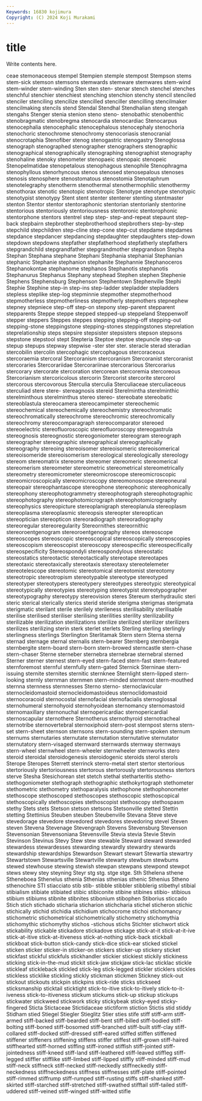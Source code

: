 ```yaml
---
Keywords: 16830 kojimura
Copyright: (C) 2024 Koji Murakami
---
```


# title

Write contents here.



ceae stemonaceous stempel Stempien stemple stempost Stempson stems
stem-sick stemson stemsons stemwards stemware stemwares stem-wind stem-winder stem-winding Sten
sten sten- stenar stench stenchel stenches stenchful stenchier stenchiest stenching
stenchion stenchy stencil stenciled stenciler stenciling stencilize stencilled stenciller stencilling
stencilmaker stencilmaking stencils stend Stendal Stendhal Stendhalian steng stengah stengahs
Stenger stenia stenion steno steno- stenobathic stenobenthic stenobragmatic stenobregma stenocardia
stenocardiac Stenocarpus stenocephalia stenocephalic stenocephalous stenocephaly stenochoria stenochoric stenochrome stenochromy
stenocoriasis stenocranial stenocrotaphia Stenofiber stenog stenogastric stenogastry Stenoglossa stenograph stenographed
stenographer stenographers stenographic stenographical stenographically stenographing stenographist stenography stenohaline stenoky
stenometer stenopaeic stenopaic stenopeic Stenopelmatidae stenopetalous stenophagous stenophile Stenophragma stenophyllous
stenorhyncous stenos stenosed stenosepalous stenoses stenosis stenosphere stenostomatous stenostomia Stenotaphrum
stenotelegraphy stenotherm stenothermal stenothermophilic stenothermy stenothorax stenotic stenotopic stenotropic Stenotype
stenotype stenotypic stenotypist stenotypy Stent stent stenter stenterer stenting stentmaster
stenton Stentor stentor stentoraphonic stentorian stentorianly stentorine stentorious stentoriously stentoriousness
stentoronic stentorophonic stentorphone stentors stentrel step step- step-and-repeat stepaunt step-back
stepbairn stepbrother stepbrotherhood stepbrothers step-by-step stepchild stepchildren step-cline step-cone step-cut
stepdame stepdames stepdance stepdancer stepdancing stepdaughter stepdaughters step-down stepdown stepdowns
stepfather stepfatherhood stepfatherly stepfathers stepgrandchild stepgrandfather stepgrandmother stepgrandson Stepha Stephan
Stephana stephane Stephani Stephania stephanial Stephanian stephanic Stephanie stephanion stephanite
Stephannie Stephanoceros Stephanokontae stephanome stephanos Stephanotis stephanotis Stephanurus Stephanus Stephany
stephead Stephen stephen Stephenie Stephens Stephensburg Stephenson Stephentown Stephenville Stephi
Stephie Stephine step-in step-ins step-ladder stepladder stepladders stepless steplike step-log
stepminnie stepmother stepmotherhood stepmotherless stepmotherliness stepmotherly stepmothers stepnephew stepney stepniece
step-off step-on stepony step-parent stepparent stepparents Steppe steppe stepped stepped-up
steppeland Steppenwolf stepper steppers Steppes steppes stepping stepping-off stepping-out stepping-stone
steppingstone stepping-stones steppingstones steprelation steprelationship steps stepsire stepsister stepsisters stepson
stepsons stepstone stepstool stept Stepteria Steptoe steptoe stepuncle step-up stepup
stepups stepway stepwise -ster ster ster. steracle sterad steradian stercobilin
stercolin stercophagic stercophagous stercoraceous stercoraemia stercoral Stercoranism stercoranism Stercoranist stercoranist
stercoraries Stercorariidae Stercorariinae stercorarious Stercorarius stercorary stercorate stercoration stercorean stercoremia
stercoreous Stercorianism stercoricolous stercorin Stercorist stercorite stercorol stercorous stercovorous Sterculia
sterculia Sterculiaceae sterculiaceous sterculiad stere stere- stereagnosis stereid Sterelmintha sterelminthic
sterelminthous sterelminthus stereo stereo- stereobate stereobatic stereoblastula stereocamera stereocampimeter stereochemic
stereochemical stereochemically stereochemistry stereochromatic stereochromatically stereochrome stereochromic stereochromically stereochromy stereocomparagraph
stereocomparator stereoed stereoelectric stereofluoroscopic stereofluoroscopy stereogastrula stereognosis stereognostic stereogoniometer stereogram
stereograph stereographer stereographic stereographical stereographically stereography stereoing stereoisomer stereoisomeric stereoisomerical
stereoisomeride stereoisomerism stereological stereologically stereology stereom stereomatrix stereome stereomer stereomeric
stereomerical stereomerism stereometer stereometric stereometrical stereometrically stereometry stereomicrometer stereomicroscope stereomicroscopic
stereomicroscopically stereomicroscopy stereomonoscope stereoneural stereopair stereophantascope stereophone stereophonic stereophonically stereophony
stereophotogrammetry stereophotograph stereophotographic stereophotography stereophotomicrograph stereophotomicrography stereophysics stereopicture stereoplanigraph stereoplanula
stereoplasm stereoplasma stereoplasmic stereopsis stereopter stereoptican stereoptician stereopticon stereoradiograph stereoradiography
stereoregular stereoregularity Stereornithes stereornithic stereoroentgenogram stereoroentgenography stereos stereoscope stereoscopes stereoscopic
stereoscopical stereoscopically stereoscopies stereoscopism stereoscopist stereoscopy stereospecific stereospecifically stereospecificity Stereospondyli
stereospondylous stereostatic stereostatics stereotactic stereotactically stereotape stereotapes stereotaxic stereotaxically stereotaxis
stereotaxy stereotelemeter stereotelescope stereotomic stereotomical stereotomist stereotomy stereotropic stereotropism stereotypable
stereotype stereotyped stereotyper stereotypers stereotypery stereotypes stereotypic stereotypical stereotypically stereotypies
stereotyping stereotypist stereotypographer stereotypography stereotypy stereovision steres Stereum sterhydraulic steri
steric sterical sterically sterics sterid steride sterigma sterigmas sterigmata sterigmatic
sterilant sterile sterilely sterileness sterilisability sterilisable sterilise sterilised steriliser sterilising
sterilities sterility sterilizability sterilizable sterilization sterilizations sterilize sterilized sterilizer sterilizers
sterilizes sterilizing sterin sterk sterlet sterlets Sterling sterling sterlingly sterlingness
sterlings Sterlington Sterlitamak Stern stern Sterna sterna sternad sternage sternal
sternalis stern-bearer Sternberg sternbergia sternbergite stern-board stern-born stern-browed sterncastle stern-chase
stern-chaser Sterne sterneber sternebra sternebrae sternebral sterned Sterner sterner sternest
stern-eyed stern-faced stern-fast stern-featured sternforemost sternful sternfully stern-gated Sternick Sterninae
stern-issuing sternite sternites sternitic sternknee Sternlight stern-lipped stern-looking sternly sternman
sternmen stern-minded sternmost stern-mouthed sternna sternness sternnesses Sterno sterno- sternoclavicular
sternocleidomastoid sternocleidomastoideus sternoclidomastoid sternocoracoid sternocostal sternofacial sternofacialis sternoglossal sternohumeral sternohyoid
sternohyoidean sternomancy sternomastoid sternomaxillary sternonuchal sternopericardiac sternopericardial sternoscapular sternothere Sternotherus
sternothyroid sternotracheal sternotribe sternovertebral sternoxiphoid stern-post sternpost sterns stern-set stern-sheet
sternson sternsons stern-sounding stern-spoken sternum sternums sternutaries sternutate sternutation sternutative
sternutator sternutatory stern-visaged sternward sternwards sternway sternways stern-wheel sternwheel stern-wheeler
sternwheeler sternworks stero steroid steroidal steroidogenesis steroidogenic steroids sterol sterols
Sterope Steropes Sterrett sterrinck sterro-metal stert stertor stertorious stertoriously stertoriousness
stertorous stertorously stertorousness stertors sterve Stesha Stesichorean stet stetch stethal
stetharteritis stetho- stethogoniometer stethograph stethographic stethokyrtograph stethometer stethometric stethometry stethoparalysis
stethophone stethophonometer stethoscope stethoscoped stethoscopes stethoscopic stethoscopical stethoscopically stethoscopies stethoscopist
stethoscopy stethospasm stethy Stets stets Stetson stetson stetsons Stetsonville stetted
Stettin stetting Stettinius Steuben steuben Steubenville Stevana Steve steve stevedorage
stevedore stevedored stevedores stevedoring stevel Steven steven Stevena Stevenage Stevengraph
Stevens Stevensburg Stevenson Stevensonian Stevensoniana Stevensville Stevia stevia Stevie Stevin
Stevinson Stevinus Stevy Stew stew stewable Steward steward stewarded stewardess
stewardesses stewarding stewardly stewardry stewards stewardship stewardships Stewardson Stewart stewart
Stewartia stewartry Stewartstown Stewartsville Stewartville stewarty stewbum stewbums stewed stewhouse
stewing stewish stewpan stewpans stewpond stewpot stews stewy stey steyning
Steyr stg stg. stge stge. Sth Sthelena sthene Stheneboea Sthenelus
sthenia Sthenias sthenias sthenic Sthenius Stheno sthenochire STI stiacciato stib
stib- stibble stibbler stibblerig stibethyl stibial stibialism stibiate stibiated stibic
stibiconite stibine stibines stibio- stibious stibium stibiums stibnite stibnites stibonium
stibophen Stiborius sticcado Stich stich stichado sticharia sticharion stichcharia stichel
sticheron stichic stichically stichid stichidia stichidium stichocrome stichoi stichomancy stichometric
stichometrical stichometrically stichometry stichomythia stichomythic stichomythy stichos -stichous stichs Stichter
stichwort stick stickability stickable stickadore stickadove stickage stick-at-it stick-at-it-ive stick-at-itive
stick-at-itiveness stick-at-nothing stick-back stickball stickboat stick-button stick-candy stick-dice stick-ear sticked
stickel sticken sticker sticker-in sticker-on stickers sticker-up stickery sticket stickfast
stickful stickfuls stickhandler stickier stickiest stickily stickiness sticking stick-in-the-mud stickit
stick-jaw stickjaw stick-lac sticklac stickle stickleaf stickleback stickled stick-leg stick-legged
stickler sticklers stickles stickless sticklike stickling stickly stickman stickmen Stickney
stick-out stickout stickouts stickpin stickpins stick-ride sticks stickseed sticksmanship sticktail
sticktight stick-to-itive stick-to-itively stick-to-it-iveness stick-to-itiveness stickum stickums stick-up stickup stickups
stickwater stickweed stickwork sticky stickybeak sticky-eyed sticky-fingered Sticta Stictaceae Stictidaceae
stictiform stiction Stictis stid stiddy Stidham stied Stiegel Stiegler Stieglitz
Stier sties stife stiff stiff-arm stiff-armed stiff-backed stiff-bearded stiff-bent stiff-billed
stiff-bodied stiff-bolting stiff-boned stiff-bosomed stiff-branched stiff-built stiff-clay stiff-collared stiff-docked stiff-dressed
stiff-eared stiffed stiffen stiffened stiffener stiffeners stiffening stiffens stiffer stiffest
stiff-grown stiff-haired stiffhearted stiff-horned stiffing stiff-ironed stiffish stiff-jointed stiff-jointedness stiff-kneed
stiff-land stiff-leathered stiff-leaved stiffleg stiff-legged stiffler stifflike stiff-limbed stiff-lipped stiffly
stiff-minded stiff-mud stiff-neck stiffneck stiff-necked stiff-neckedly stiffneckedly stiff-neckedness stiffneckedness stiffness
stiffnesses stiff-plate stiff-pointed stiff-rimmed stiffrump stiff-rumped stiff-rusting stiffs stiff-shanked stiff-skirted
stiff-starched stiff-stretched stiff-swathed stifftail stiff-tailed stiff-uddered stiff-veined stiff-winged stiff-witted stifle
